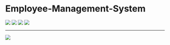 # Employee-Management-System

![](https://img.shields.io/badge/C%23-239120?style=for-the-badge&logo=c-sharp&logoColor=white) 
![](https://img.shields.io/badge/.NET-5C2D91?style=for-the-badge&logo=.net&logoColor=white) 
![](https://img.shields.io/badge/blazor-%235C2D91.svg?style=for-the-badge&logo=blazor&logoColor=white) 
![](https://img.shields.io/badge/HTML5-E34F26?style=for-the-badge&logo=html5&logoColor=white) 

<hr/>

![](https://img.shields.io/badge/LinkedIn-0077B5?style=for-the-badge&logo=linkedin&logoColor=white) 
